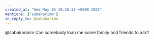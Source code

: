 ```yaml
---
created_at: "Wed May 05 19:58:38 +0000 2021"
mentions: ['sabakarimm']
in_reply_to: @sabakarimm
---
```


@sabakarimm Can somebody loan me some family and friends to ask?